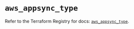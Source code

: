# `aws_appsync_type`

Refer to the Terraform Registry for docs: [`aws_appsync_type`](https://registry.terraform.io/providers/hashicorp/aws/5.63.1/docs/resources/appsync_type).
